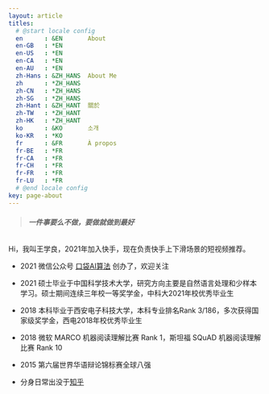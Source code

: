 ```yaml
---
layout: article
titles:
  # @start locale config
  en      : &EN       About
  en-GB   : *EN
  en-US   : *EN
  en-CA   : *EN
  en-AU   : *EN
  zh-Hans : &ZH_HANS  About Me
  zh      : *ZH_HANS
  zh-CN   : *ZH_HANS
  zh-SG   : *ZH_HANS
  zh-Hant : &ZH_HANT  關於
  zh-TW   : *ZH_HANT
  zh-HK   : *ZH_HANT
  ko      : &KO       소개
  ko-KR   : *KO
  fr      : &FR       À propos
  fr-BE   : *FR
  fr-CA   : *FR
  fr-CH   : *FR
  fr-FR   : *FR
  fr-LU   : *FR
  # @end locale config
key: page-about
---
```


> ###### **一件事要么不做，要做就做到最好**

Hi，我叫王学良，2021年加入快手，现在负责快手上下滑场景的短视频推荐。

- 2021 微信公众号 [口袋AI算法](https://mp.weixin.qq.com/s/mM7rkV7X9fo76Hd7cImqVA) 创办了，欢迎关注
- 2021 硕士毕业于中国科学技术大学，研究方向主要是自然语言处理和少样本学习。硕士期间连续三年校一等奖学金，中科大2021年校优秀毕业生

- 2018 本科毕业于西安电子科技大学，本科专业排名Rank 3/186，多次获得国家级奖学金，西电2018年校优秀毕业生

- 2018 微软 MARCO 机器阅读理解比赛 Rank 1，斯坦福 SQuAD 机器阅读理解比赛 Rank 10

- 2015 第六届世界华语辩论锦标赛全球八强
- 分身日常出没于[知乎](https://www.zhihu.com/people/mo-mo-55-8-59) 
















